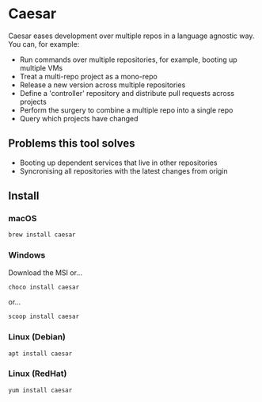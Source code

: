 # Caesar

Caesar eases development over multiple repos in a language agnostic way. You can, for example:

- Run commands over multiple repositories, for example, booting up multiple VMs
- Treat a multi-repo project as a mono-repo
- Release a new version across multiple repositories
- Define a 'controller' repository and distribute pull requests across projects
- Perform the surgery to combine a multiple repo into a single repo
- Query which projects have changed

## Problems this tool solves

- Booting up dependent services that live in other repositories
- Syncronising all repositories with the latest changes from origin

## Install

### macOS

```bash
brew install caesar
```

### Windows

Download the MSI or...

```powershell
choco install caesar
```

or...

```powershell
scoop install caesar
```

### Linux (Debian)

```bash
apt install caesar
```

### Linux (RedHat)

```bash
yum install caesar
```
